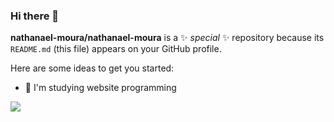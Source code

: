 ### Hi there 👋


**nathanael-moura/nathanael-moura** is a ✨ _special_ ✨ repository because its `README.md` (this file) appears on your GitHub profile.

Here are some ideas to get you started:

- 🌱 I'm studying website programming

![](https://th.bing.com/th?id=OIP.GatftkDp6YOM51IJTDUldgHaFs&w=285&h=219&c=8&rs=1&qlt=90&o=6&pid=3.1&rm=2)
